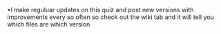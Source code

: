 •I make reguluar updates on this quiz and post new versions with improvements every so often so check out the wiki tab and it will tell you which files are which version
